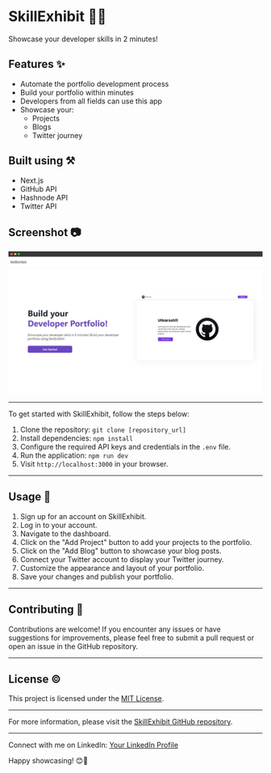 # SkillExhibit 👩‍💻

Showcase your developer skills in 2 minutes!

## Features ✨

- Automate the portfolio development process
- Build your portfolio within minutes
- Developers from all fields can use this app
- Showcase your:
  - Projects
  - Blogs
  - Twitter journey

## Built using ⚒

- Next.js
- GitHub API
- Hashnode API
- Twitter API

## Screenshot 📷

![SkillExhibit Screenshot](https://github.com/Utkarssh11/Skill-Exhibit/blob/main/SS.jpg?raw=true)

---

To get started with SkillExhibit, follow the steps below:

1. Clone the repository: `git clone [repository_url]`
2. Install dependencies: `npm install`
3. Configure the required API keys and credentials in the `.env` file.
4. Run the application: `npm run dev`
5. Visit `http://localhost:3000` in your browser.

---

## Usage 🤙

1. Sign up for an account on SkillExhibit.
2. Log in to your account.
3. Navigate to the dashboard.
4. Click on the "Add Project" button to add your projects to the portfolio.
5. Click on the "Add Blog" button to showcase your blog posts.
6. Connect your Twitter account to display your Twitter journey.
7. Customize the appearance and layout of your portfolio.
8. Save your changes and publish your portfolio.

---

## Contributing 👻

Contributions are welcome! If you encounter any issues or have suggestions for improvements, please feel free to submit a pull request or open an issue in the GitHub repository.

---

## License ©

This project is licensed under the [MIT License](LICENSE).

---

For more information, please visit the [SkillExhibit GitHub repository](https://github.com/your_username/skillexhibit).

---

Connect with me on LinkedIn: [Your LinkedIn Profile](https://www.linkedin.com/in/utkarsh-patidar-800081221/)

Happy showcasing! 😊🌺
